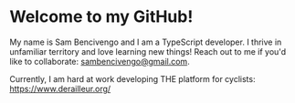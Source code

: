 
# Welcome to my GitHub!

My name is Sam Bencivengo and I am a TypeScript developer. I thrive in unfamiliar territory and love learning new things! Reach out to me if you'd like to collaborate: sambencivengo@gmail.com.
<br />

Currently, I am hard at work developing THE platform for cyclists: https://www.derailleur.org/
